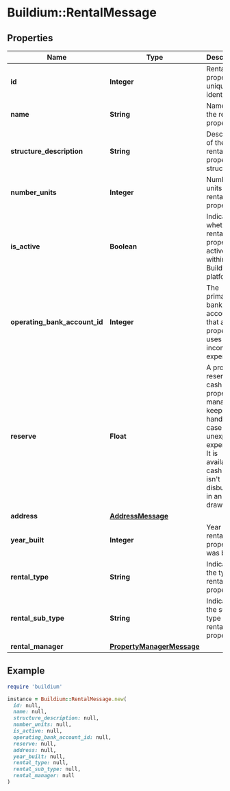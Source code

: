 # Buildium::RentalMessage

## Properties

| Name | Type | Description | Notes |
| ---- | ---- | ----------- | ----- |
| **id** | **Integer** | Rental property unique identifier. | [optional] |
| **name** | **String** | Name of the rental property. | [optional] |
| **structure_description** | **String** | Description of the rental property structure. | [optional] |
| **number_units** | **Integer** | Number of units in the rental property. | [optional] |
| **is_active** | **Boolean** | Indicates whether the rental property is active within the Buildium platform. | [optional] |
| **operating_bank_account_id** | **Integer** | The primary bank account that a rental property uses for its income and expenses. | [optional] |
| **reserve** | **Float** | A property reserve is cash that a property manager keeps on hand in case of unexpected expenses. It is available cash that isn&#39;t disbursed in an owner draw. | [optional] |
| **address** | [**AddressMessage**](AddressMessage.md) |  | [optional] |
| **year_built** | **Integer** | Year the rental property was built. | [optional] |
| **rental_type** | **String** | Indicates the type of rental property. | [optional] |
| **rental_sub_type** | **String** | Indicates the sub type of the rental property. | [optional] |
| **rental_manager** | [**PropertyManagerMessage**](PropertyManagerMessage.md) |  | [optional] |

## Example

```ruby
require 'buildium'

instance = Buildium::RentalMessage.new(
  id: null,
  name: null,
  structure_description: null,
  number_units: null,
  is_active: null,
  operating_bank_account_id: null,
  reserve: null,
  address: null,
  year_built: null,
  rental_type: null,
  rental_sub_type: null,
  rental_manager: null
)
```

